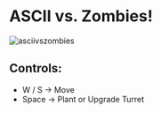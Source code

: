 # ASCII vs. Zombies!

![asciivszombies](https://user-images.githubusercontent.com/34322384/42249573-6722c2b6-7f02-11e8-9cff-82c06d6647ee.png)


## Controls:

* W / S -> Move
* Space -> Plant or Upgrade Turret 
